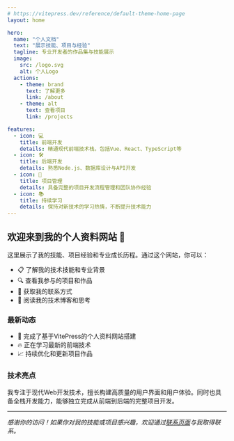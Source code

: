 ```yaml
---
# https://vitepress.dev/reference/default-theme-home-page
layout: home

hero:
  name: "个人文档"
  text: "展示技能、项目与经验"
  tagline: 专业开发者的作品集与技能展示
  image:
    src: /logo.svg
    alt: 个人Logo
  actions:
    - theme: brand
      text: 了解更多
      link: /about
    - theme: alt
      text: 查看项目
      link: /projects

features:
  - icon: 💻
    title: 前端开发
    details: 精通现代前端技术栈，包括Vue、React、TypeScript等
  - icon: 🛠️
    title: 后端开发
    details: 熟悉Node.js、数据库设计与API开发
  - icon: 🚀
    title: 项目管理 
    details: 具备完整的项目开发流程管理和团队协作经验
  - icon: 📚
    title: 持续学习
    details: 保持对新技术的学习热情，不断提升技术能力
---
```


## 欢迎来到我的个人资料网站 👋

这里展示了我的技能、项目经验和专业成长历程。通过这个网站，你可以：

- 📋 了解我的技术技能和专业背景
- 🔍 查看我参与的项目和作品
- 📧 获取我的联系方式
- 📖 阅读我的技术博客和思考

### 最新动态

- 🎉 完成了基于VitePress的个人资料网站搭建
- 🔥 正在学习最新的前端技术
- 📈 持续优化和更新项目作品

### 技术亮点

我专注于现代Web开发技术，擅长构建高质量的用户界面和用户体验。同时也具备全栈开发能力，能够独立完成从前端到后端的完整项目开发。

---

*感谢你的访问！如果你对我的技能或项目感兴趣，欢迎通过[联系页面](/contact)与我取得联系。*
